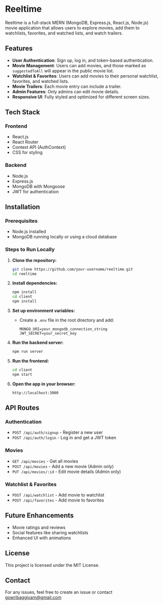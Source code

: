 # Reeltime

Reeltime is a full-stack MERN (MongoDB, Express.js, React.js, Node.js) movie application that allows users to explore movies, add them to watchlists, favorites, and watched lists, and watch trailers.

## Features

- **User Authentication**: Sign up, log in, and token-based authentication.
- **Movie Management**: Users can add movies, and those marked as `suggestedToAll` will appear in the public movie list.
- **Watchlist & Favorites**: Users can add movies to their personal watchlist, favorites, and watched lists.
- **Movie Trailers**: Each movie entry can include a trailer.
- **Admin Features**: Only admins can edit movie details.
- **Responsive UI**: Fully styled and optimized for different screen sizes.

## Tech Stack

### Frontend
- React.js
- React Router
- Context API (AuthContext)
- CSS for styling

### Backend
- Node.js
- Express.js
- MongoDB with Mongoose
- JWT for authentication

## Installation

### Prerequisites
- Node.js installed
- MongoDB running locally or using a cloud database

### Steps to Run Locally

1. **Clone the repository:**
   ```sh
   git clone https://github.com/your-username/reeltime.git
   cd reeltime
   ```

2. **Install dependencies:**
   ```sh
   npm install
   cd client
   npm install
   ```

3. **Set up environment variables:**
   - Create a `.env` file in the root directory and add:
     ```env
     MONGO_URI=your_mongodb_connection_string
     JWT_SECRET=your_secret_key
     ```

4. **Run the backend server:**
   ```sh
   npm run server
   ```

5. **Run the frontend:**
   ```sh
   cd client
   npm start
   ```

6. **Open the app in your browser:**
   ```
   http://localhost:3000
   ```

## API Routes

### Authentication
- `POST /api/auth/signup` - Register a new user
- `POST /api/auth/login` - Log in and get a JWT token

### Movies
- `GET /api/movies` - Get all movies
- `POST /api/movies` - Add a new movie (Admin only)
- `PUT /api/movies/:id` - Edit movie details (Admin only)

### Watchlist & Favorites
- `POST /api/watchlist` - Add movie to watchlist
- `POST /api/favorites` - Add movie to favorites

## Future Enhancements
- Movie ratings and reviews
- Social features like sharing watchlists
- Enhanced UI with animations

## License
This project is licensed under the MIT License.

## Contact
For any issues, feel free to create an issue or contact gowribaggiyam@gmail.com

